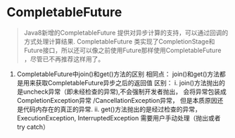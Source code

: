 # CompletableFuture
> Java8新增的CompletableFuture 提供对异步计算的支持，可以通过回调的方式处理计算结果.
>CompletableFuture 类实现了CompletionStage和Future接口，所以还可以像之前使用Future那样使用CompletableFuture ，尽管已不再推荐这样用了。

1. CompletableFuture中join()和get()方法的区别
相同点： 
   join()和get()方法都是用来获取CompletableFuture异步之后的返回值 
区别：
   i. join()方法抛出的是uncheck异常（即未经检查的异常),不会强制开发者抛出，
  会将异常包装成CompletionException异常 /CancellationException异常，
  但是本质原因还是代码内存在的真正的异常.
   ii. get()方法抛出的是经过检查的异常，ExecutionException, InterruptedException 
   需要用户手动处理（抛出或者 try catch）